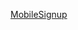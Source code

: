 [MobileSignup](https://www.figma.com/design/8o905hTTyY6hjk8ltCB6Sn/Untitled?m=dev&t=1WVW14m8xqiEk8av-1)
